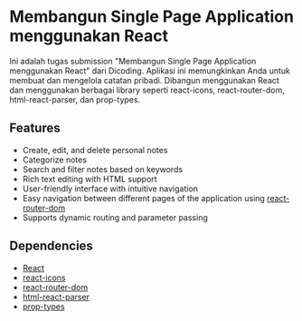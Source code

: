 # Membangun Single Page Application menggunakan React

Ini adalah tugas submission "Membangun Single Page Application menggunakan React" dari Dicoding. Aplikasi ini memungkinkan Anda untuk membuat dan mengelola catatan pribadi. Dibangun menggunakan React dan menggunakan berbagai library seperti react-icons, react-router-dom, html-react-parser, dan prop-types.

## Features

- Create, edit, and delete personal notes
- Categorize notes
- Search and filter notes based on keywords
- Rich text editing with HTML support
- User-friendly interface with intuitive navigation
- Easy navigation between different pages of the application using [react-router-dom](https://reactrouter.com/web/guides/quick-start)
- Supports dynamic routing and parameter passing

## Dependencies

- [React](https://reactjs.org/)
- [react-icons](https://react-icons.github.io/react-icons/)
- [react-router-dom](https://reactrouter.com/web/guides/quick-start)
- [html-react-parser](https://www.npmjs.com/package/html-react-parser)
- [prop-types](https://www.npmjs.com/package/prop-types)